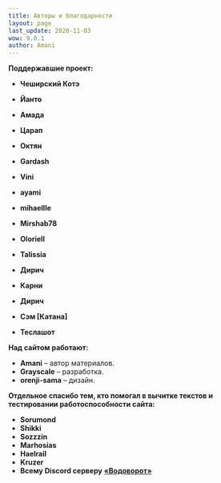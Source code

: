 ```yaml
---
title: Авторы и благодарности
layout: page
last_update: 2020-11-03
wow: 9.0.1
author: Amani
---
```


**Поддержавшие проект:**

* **Чеширский Котэ**

* **Йанто**
* **Амада**

* **Царап**
* **Октян**
* **Gardash**  
* **Vini**

* **ayami**
* **mihaellle**
* **Mirshab78**
* **Oloriell**
* **Talissia**
* **Дирич**
* **Карни**
* **Дирич**
* **Сэм [Катана]**
* **Теслашот**

**Над сайтом работают:**

* **Amani** – автор материалов.
* **Grayscale** – разработка.
* **orenji-sama** – дизайн.

<p></p>

**Отдельное спасибо тем, кто помогал в вычитке текстов и тестировании работоспособности сайта:**

* **Sorumond**
* **Shikki**
* **Sozzzin**
* **Marhosias**
* **Haelrail**
* **Kruzer**
* **Всему Discord серверу** [**«Водоворот»**](https://discordapp.com/invite/zTQhBn8)
